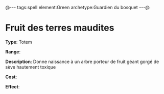 @---
tags:spell
element:Green
archetype:Guardien du bosquet
---@

# Fruit des terres maudites

**Type**:
Totem

**Range**:

**Description**:
Donne naissance à un arbre porteur de fruit géant gorgé de sève hautement toxique

**Cost**:

**Effect**:
